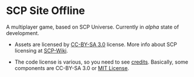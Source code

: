# SCP Site Offline

A multiplayer game, based on SCP Universe. Currently in *alpha* state of development.

- Assets are licensed by [CC-BY-SA 3.0](/LICENSE.CCBYSA3) license. More info about SCP licensing at [SCP-Wiki](https://scp-wiki.wikidot.com/licensing-guide).

- The code license is various, so you need to see [credits](/CREDITS.md). Basically, some components are CC-BY-SA 3.0 or [MIT License](/LICENSE.MIT).
